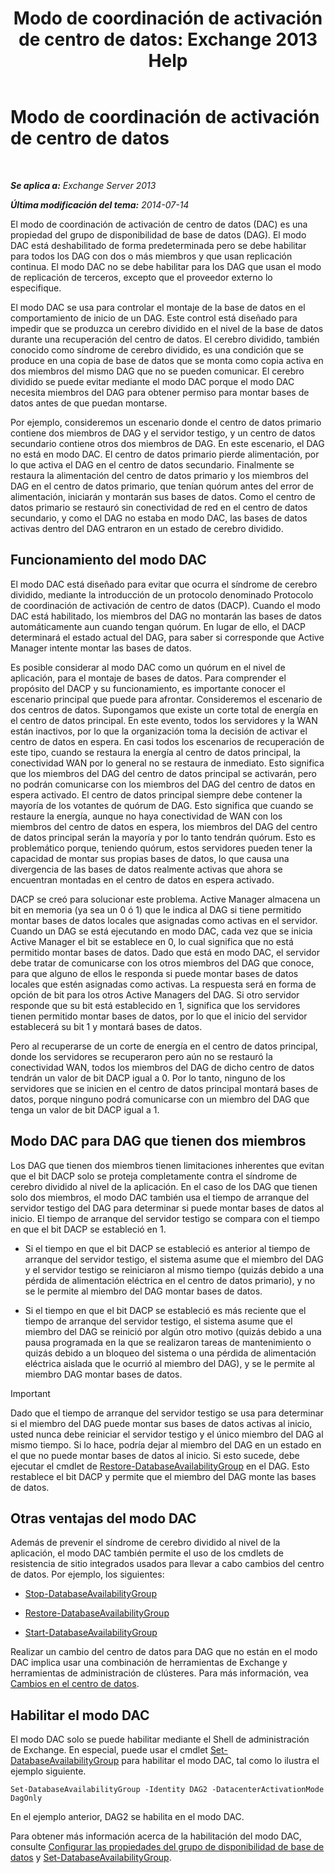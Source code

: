﻿---
title: 'Modo de coordinación de activación de centro de datos: Exchange 2013 Help'
TOCTitle: Modo de coordinación de activación de centro de datos
ms:assetid: 57e4bf22-eeae-42a5-beb3-d68d06489592
ms:mtpsurl: https://technet.microsoft.com/es-es/library/Dd979790(v=EXCHG.150)
ms:contentKeyID: 48268146
ms.date: 05/22/2018
mtps_version: v=EXCHG.150
ms.translationtype: MT
---

# Modo de coordinación de activación de centro de datos

 

_**Se aplica a:** Exchange Server 2013_

_**Última modificación del tema:** 2014-07-14_

El modo de coordinación de activación de centro de datos (DAC) es una propiedad del grupo de disponibilidad de base de datos (DAG). El modo DAC está deshabilitado de forma predeterminada pero se debe habilitar para todos los DAG con dos o más miembros y que usan replicación continua. El modo DAC no se debe habilitar para los DAG que usan el modo de replicación de terceros, excepto que el proveedor externo lo especifique.

El modo DAC se usa para controlar el montaje de la base de datos en el comportamiento de inicio de un DAG. Este control está diseñado para impedir que se produzca un cerebro dividido en el nivel de la base de datos durante una recuperación del centro de datos. El cerebro dividido, también conocido como síndrome de cerebro dividido, es una condición que se produce en una copia de base de datos que se monta como copia activa en dos miembros del mismo DAG que no se pueden comunicar. El cerebro dividido se puede evitar mediante el modo DAC porque el modo DAC necesita miembros del DAG para obtener permiso para montar bases de datos antes de que puedan montarse.

Por ejemplo, consideremos un escenario donde el centro de datos primario contiene dos miembros de DAG y el servidor testigo, y un centro de datos secundario contiene otros dos miembros de DAG. En este escenario, el DAG no está en modo DAC. El centro de datos primario pierde alimentación, por lo que activa el DAG en el centro de datos secundario. Finalmente se restaura la alimentación del centro de datos primario y los miembros del DAG en el centro de datos primario, que tenían quórum antes del error de alimentación, iniciarán y montarán sus bases de datos. Como el centro de datos primario se restauró sin conectividad de red en el centro de datos secundario, y como el DAG no estaba en modo DAC, las bases de datos activas dentro del DAG entraron en un estado de cerebro dividido.

## Funcionamiento del modo DAC

El modo DAC está diseñado para evitar que ocurra el síndrome de cerebro dividido, mediante la introducción de un protocolo denominado Protocolo de coordinación de activación de centro de datos (DACP). Cuando el modo DAC está habilitado, los miembros del DAG no montarán las bases de datos automáticamente aun cuando tengan quórum. En lugar de ello, el DACP determinará el estado actual del DAG, para saber si corresponde que Active Manager intente montar las bases de datos.

Es posible considerar al modo DAC como un quórum en el nivel de aplicación, para el montaje de bases de datos. Para comprender el propósito del DACP y su funcionamiento, es importante conocer el escenario principal que puede para afrontar. Consideremos el escenario de dos centros de datos. Supongamos que existe un corte total de energía en el centro de datos principal. En este evento, todos los servidores y la WAN están inactivos, por lo que la organización toma la decisión de activar el centro de datos en espera. En casi todos los escenarios de recuperación de este tipo, cuando se restaura la energía al centro de datos principal, la conectividad WAN por lo general no se restaura de inmediato. Esto significa que los miembros del DAG del centro de datos principal se activarán, pero no podrán comunicarse con los miembros del DAG del centro de datos en espera activado. El centro de datos principal siempre debe contener la mayoría de los votantes de quórum de DAG. Esto significa que cuando se restaure la energía, aunque no haya conectividad de WAN con los miembros del centro de datos en espera, los miembros del DAG del centro de datos principal serán la mayoría y por lo tanto tendrán quórum. Esto es problemático porque, teniendo quórum, estos servidores pueden tener la capacidad de montar sus propias bases de datos, lo que causa una divergencia de las bases de datos realmente activas que ahora se encuentran montadas en el centro de datos en espera activado.

DACP se creó para solucionar este problema. Active Manager almacena un bit en memoria (ya sea un 0 ó 1) que le indica al DAG si tiene permitido montar bases de datos locales que asignadas como activas en el servidor. Cuando un DAG se está ejecutando en modo DAC, cada vez que se inicia Active Manager el bit se establece en 0, lo cual significa que no está permitido montar bases de datos. Dado que está en modo DAC, el servidor debe tratar de comunicarse con los otros miembros del DAG que conoce, para que alguno de ellos le responda si puede montar bases de datos locales que estén asignadas como activas. La respuesta será en forma de opción de bit para los otros Active Managers del DAG. Si otro servidor responde que su bit está establecido en 1, significa que los servidores tienen permitido montar bases de datos, por lo que el inicio del servidor establecerá su bit 1 y montará bases de datos.

Pero al recuperarse de un corte de energía en el centro de datos principal, donde los servidores se recuperaron pero aún no se restauró la conectividad WAN, todos los miembros del DAG de dicho centro de datos tendrán un valor de bit DACP igual a 0. Por lo tanto, ninguno de los servidores que se inicien en el centro de datos principal montará bases de datos, porque ninguno podrá comunicarse con un miembro del DAG que tenga un valor de bit DACP igual a 1.

## Modo DAC para DAG que tienen dos miembros

Los DAG que tienen dos miembros tienen limitaciones inherentes que evitan que el bit DACP solo se proteja completamente contra el síndrome de cerebro dividido al nivel de la aplicación. En el caso de los DAG que tienen solo dos miembros, el modo DAC también usa el tiempo de arranque del servidor testigo del DAG para determinar si puede montar bases de datos al inicio. El tiempo de arranque del servidor testigo se compara con el tiempo en que el bit DACP se estableció en 1.

  - Si el tiempo en que el bit DACP se estableció es anterior al tiempo de arranque del servidor testigo, el sistema asume que el miembro del DAG y el servidor testigo se reiniciaron al mismo tiempo (quizás debido a una pérdida de alimentación eléctrica en el centro de datos primario), y no se le permite al miembro del DAG montar bases de datos.

  - Si el tiempo en que el bit DACP se estableció es más reciente que el tiempo de arranque del servidor testigo, el sistema asume que el miembro del DAG se reinició por algún otro motivo (quizás debido a una pausa programada en la que se realizaron tareas de mantenimiento o quizás debido a un bloqueo del sistema o una pérdida de alimentación eléctrica aislada que le ocurrió al miembro del DAG), y se le permite al miembro DAG montar bases de datos.


> [!IMPORTANT]
> Dado que el tiempo de arranque del servidor testigo se usa para determinar si el miembro del DAG puede montar sus bases de datos activas al inicio, usted nunca debe reiniciar el servidor testigo y el único miembro del DAG al mismo tiempo. Si lo hace, podría dejar al miembro del DAG en un estado en el que no puede montar bases de datos al inicio. Si esto sucede, debe ejecutar el cmdlet de <A href="https://technet.microsoft.com/es-es/library/dd351169(v=exchg.150)">Restore-DatabaseAvailabilityGroup</A> en el DAG. Esto restablece el bit DACP y permite que el miembro del DAG monte las bases de datos.



## Otras ventajas del modo DAC

Además de prevenir el síndrome de cerebro dividido al nivel de la aplicación, el modo DAC también permite el uso de los cmdlets de resistencia de sitio integrados usados para llevar a cabo cambios del centro de datos. Por ejemplo, los siguientes:

  - [Stop-DatabaseAvailabilityGroup](https://technet.microsoft.com/es-es/library/dd335133\(v=exchg.150\))

  - [Restore-DatabaseAvailabilityGroup](https://technet.microsoft.com/es-es/library/dd351169\(v=exchg.150\))

  - [Start-DatabaseAvailabilityGroup](https://technet.microsoft.com/es-es/library/dd335076\(v=exchg.150\))

Realizar un cambio del centro de datos para DAG que no están en el modo DAC implica usar una combinación de herramientas de Exchange y herramientas de administración de clústeres. Para más información, vea [Cambios en el centro de datos](datacenter-switchovers-exchange-2013-help.md).

## Habilitar el modo DAC

El modo DAC solo se puede habilitar mediante el Shell de administración de Exchange. En especial, puede usar el cmdlet [Set-DatabaseAvailabilityGroup](https://technet.microsoft.com/es-es/library/dd297934\(v=exchg.150\)) para habilitar el modo DAC, tal como lo ilustra el ejemplo siguiente.

    Set-DatabaseAvailabilityGroup -Identity DAG2 -DatacenterActivationMode DagOnly

En el ejemplo anterior, DAG2 se habilita en el modo DAC.

Para obtener más información acerca de la habilitación del modo DAC, consulte [Configurar las propiedades del grupo de disponibilidad de base de datos](configure-database-availability-group-properties-exchange-2013-help.md) y [Set-DatabaseAvailabilityGroup](https://technet.microsoft.com/es-es/library/dd297934\(v=exchg.150\)).

